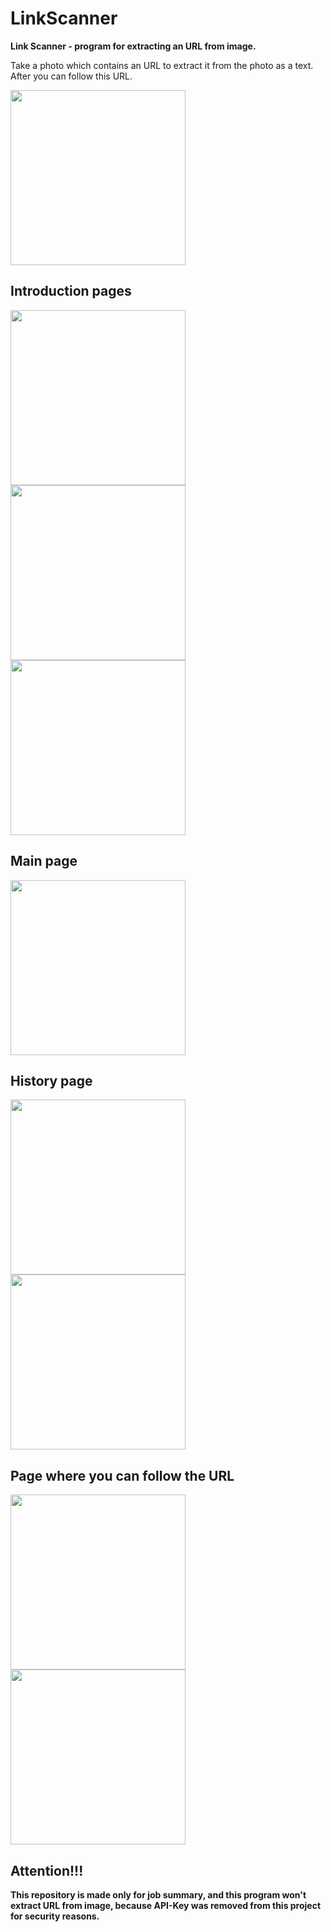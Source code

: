# LinkScanner

**Link Scanner - program for extracting an URL from image.**

Take a photo which contains an URL to extract it from the photo as a text. After you can follow this URL.

<img src="Screenshots/Picture.jpg" width="280"/>

## Introduction pages
<img src="Screenshots/Intro1.jpg" width="280"/> <img src="Screenshots/Intro2.jpg" width="280"/> <img src="Screenshots/Intro3.jpg" width="280"/>

## Main page
<img src="Screenshots/MainPage.jpg" width="280"/>

## History page
<img src="Screenshots/HistoryPage.jpg" width="280"/> <img src="Screenshots/ContextMenu.jpg" width="280"/>

## Page where you can follow the URL
<img src="Screenshots/EditPage.jpg" width="280"/> <img src="Screenshots/AboutPage.jpg" width="280"/>

## Attention!!!
**This repository is made only for job summary, and this program won't extract URL from image, because API-Key was removed from this project for security reasons.**
